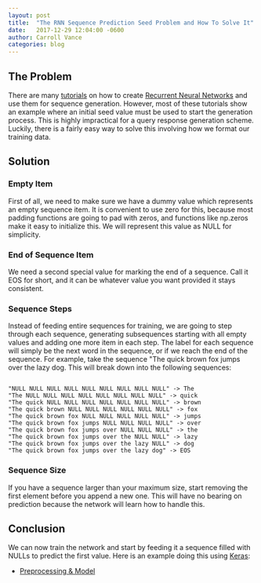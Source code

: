 ```yaml
---
layout: post
title:  "The RNN Sequence Prediction Seed Problem and How To Solve It"
date:   2017-12-29 12:04:00 -0600
author: Carroll Vance
categories: blog
---
```

## The Problem
There are many [tutorials][mlm] on how to create [Recurrent Neural Networks][rnn] and use them for sequence generation. However, most of these tutorials show an example where an initial seed value must be used to start the generation process. This is highly impractical for a query response generation scheme. Luckily, there is a fairly easy way to solve this involving how we format our training data.

## Solution
### Empty Item
First of all, we need to make sure we have a dummy value which represents an empty sequence item. It is convenient to use zero for this, because most padding functions are going to pad with zeros, and functions like np.zeros make it easy to initialize this. We will represent this value as NULL for simplicity.
### End of Sequence Item
We need a second special value for marking the end of a sequence. Call it EOS for short, and it can be whatever value you want provided it stays consistent.
### Sequence Steps
Instead of feeding entire sequences for training, we are going to step through each sequence, generating subsequences starting with all empty values and adding one more item in each step. The label for each sequence will simply be the next word in the sequence, or <EOS> if we reach the end of the sequence. For example, take the sequence "The quick brown fox jumps over the lazy dog. This will break down into the following sequences:
<pre><code class="python">
"NULL NULL NULL NULL NULL NULL NULL NULL NULL" -> The
"The NULL NULL NULL NULL NULL NULL NULL NULL" -> quick
"The quick NULL NULL NULL NULL NULL NULL NULL" -> brown
"The quick brown NULL NULL NULL NULL NULL NULL" -> fox
"The quick brown fox NULL NULL NULL NULL NULL" -> jumps
"The quick brown fox jumps NULL NULL NULL NULL" -> over
"The quick brown fox jumps over NULL NULL NULL" -> the
"The quick brown fox jumps over the NULL NULL" -> lazy
"The quick brown fox jumps over the lazy NULL" -> dog
"The quick brown fox jumps over the lazy dog" -> EOS
</code></pre>
### Sequence Size
If you have a sequence larger than your maximum size, start removing the first element before you append a new one. This will have no bearing on prediction because the network will learn how to handle this.
## Conclusion
We can now train the network and start by feeding it a sequence filled with NULLs to predict the first value. Here is an example doing this using [Keras][keras]:
- [Preprocessing & Model][model]

[mlm]: https://machinelearningmastery.com/text-generation-lstm-recurrent-neural-networks-python-keras/
[keras]: https://keras.io
[model]: https://github.com/csvance/armchair-expert/blob/master/models/structure.py
[rnn]: https://en.wikipedia.org/wiki/Recurrent_neural_network
